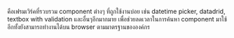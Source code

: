 คือเฟรมเวิร์คที่รวบรวม component ต่างๆ ที่ถูกใช้งานบ่อย เช่น datetime picker, datadrid, textbox with validation และอื่นๆอีกมากมาย เพื่อช่วยลดเวลาในการค้นหา component มาใช้ อีกทั้งยังสามารถทำงานได้บน browser ตามมาตรฐานขององค์กร